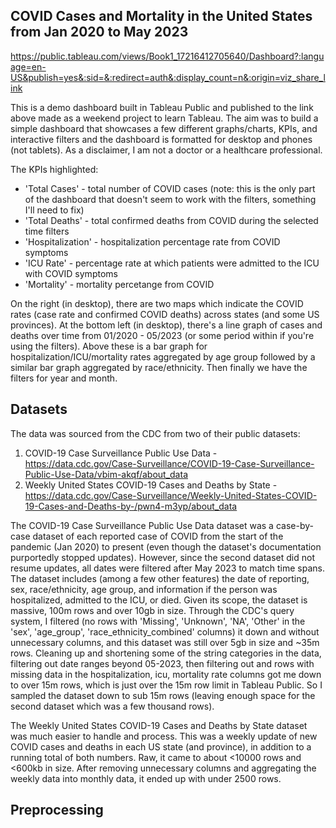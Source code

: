 ## COVID Cases and Mortality in the United States from Jan 2020 to May 2023

https://public.tableau.com/views/Book1_17216412705640/Dashboard?:language=en-US&publish=yes&:sid=&:redirect=auth&:display_count=n&:origin=viz_share_link

This is a demo dashboard built in Tableau Public and published to the link above made as a weekend project to learn Tableau. The aim was to build a simple dashboard that showcases a few different graphs/charts, KPIs, and interactive filters and the dashboard is formatted for desktop and phones (not tablets). As a disclaimer, I am not a doctor or a healthcare professional.

The KPIs highlighted:
- 'Total Cases' - total number of COVID cases (note: this is the only part of the dashboard that doesn't seem to work with the filters, something I'll need to fix)
- 'Total Deaths' - total confirmed deaths from COVID during the selected time filters
- 'Hospitalization' - hospitalization percentage rate from COVID symptoms
- 'ICU Rate' - percentage rate at which patients were admitted to the ICU with COVID symptoms
- 'Mortality' - mortality percetange from COVID

On the right (in desktop), there are two maps which indicate the COVID rates (case rate and confirmed COVID deaths) across states (and some US provinces). At the bottom left (in desktop), there's a line graph of cases and deaths over time from 01/2020 - 05/2023 (or some period within if you're using the filters). Above these is a bar graph for hospitalization/ICU/mortality rates aggregated by age group followed by a similar bar graph aggregated by race/ethnicity. Then finally we have the filters for year and month.

## Datasets

The data was sourced from the CDC from two of their public datasets: 
1. COVID-19 Case Surveillance Public Use Data - https://data.cdc.gov/Case-Surveillance/COVID-19-Case-Surveillance-Public-Use-Data/vbim-akqf/about_data
2. Weekly United States COVID-19 Cases and Deaths by State - https://data.cdc.gov/Case-Surveillance/Weekly-United-States-COVID-19-Cases-and-Deaths-by-/pwn4-m3yp/about_data

The COVID-19 Case Surveillance Public Use Data dataset was a case-by-case dataset of each reported case of COVID from the start of the pandemic (Jan 2020) to present (even though the dataset's documentation purportedly stopped updates). However, since the second dataset did not resume updates, all dates were filtered after May 2023 to match time spans. The dataset includes (among a few other features) the date of reporting, sex, race/ethnicity, age group, and information if the person was hospitalized, admitted to the ICU, or died. Given its scope, the dataset is massive, 100m rows and over 10gb in size. Through the CDC's query system, I filtered (no rows with 'Missing', 'Unknown', 'NA', 'Other' in the 'sex', 'age_group', 'race_ethnicity_combined' columns) it down and without unnecessary columns, and this dataset was still over 5gb in size and ~35m rows. Cleaning up and shortening some of the string categories in the data, filtering out date ranges beyond 05-2023, then filtering out and rows with missing data in the hospitalization, icu, mortality rate columns got me down to over 15m rows, which is just over the 15m row limit in Tableau Public. So I sampled the dataset down to sub 15m rows (leaving enough space for the second dataset which was a few thousand rows).

The Weekly United States COVID-19 Cases and Deaths by State dataset was much easier to handle and process. This was a weekly update of new COVID cases and deaths in each US state (and province), in addition to a running total of both numbers. Raw, it came to about <10000 rows and <600kb in size. After removing unnecessary columns and aggregating the weekly data into monthly data, it ended up with under 2500 rows.

## Preprocessing



